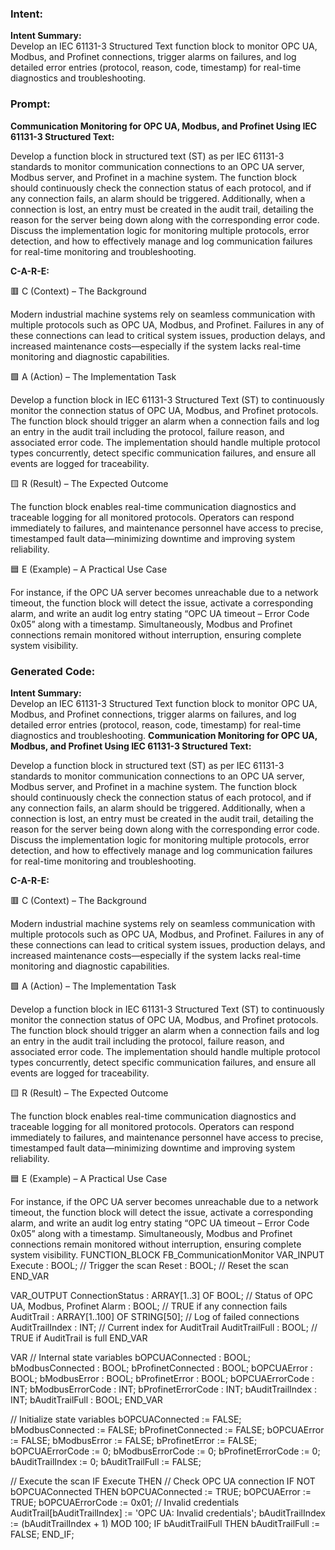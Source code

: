 ### Intent:
**Intent Summary:**  
Develop an IEC 61131-3 Structured Text function block to monitor OPC UA, Modbus, and Profinet connections, trigger alarms on failures, and log detailed error entries (protocol, reason, code, timestamp) for real-time diagnostics and troubleshooting.

### Prompt:
**Communication Monitoring for OPC UA, Modbus, and Profinet Using IEC 61131-3 Structured Text:**

Develop a function block in structured text (ST) as per IEC 61131-3 standards to monitor communication connections to an OPC UA server, Modbus server, and Profinet in a machine system. The function block should continuously check the connection status of each protocol, and if any connection fails, an alarm should be triggered. Additionally, when a connection is lost, an entry must be created in the audit trail, detailing the reason for the server being down along with the corresponding error code. Discuss the implementation logic for monitoring multiple protocols, error detection, and how to effectively manage and log communication failures for real-time monitoring and troubleshooting.

**C-A-R-E:**

🟥 C (Context) – The Background

Modern industrial machine systems rely on seamless communication with multiple protocols such as OPC UA, Modbus, and Profinet. Failures in any of these connections can lead to critical system issues, production delays, and increased maintenance costs—especially if the system lacks real-time monitoring and diagnostic capabilities.

🟩 A (Action) – The Implementation Task

Develop a function block in IEC 61131-3 Structured Text (ST) to continuously monitor the connection status of OPC UA, Modbus, and Profinet protocols. The function block should trigger an alarm when a connection fails and log an entry in the audit trail including the protocol, failure reason, and associated error code. The implementation should handle multiple protocol types concurrently, detect specific communication failures, and ensure all events are logged for traceability.

🟨 R (Result) – The Expected Outcome

The function block enables real-time communication diagnostics and traceable logging for all monitored protocols. Operators can respond immediately to failures, and maintenance personnel have access to precise, timestamped fault data—minimizing downtime and improving system reliability.

🟦 E (Example) – A Practical Use Case

For instance, if the OPC UA server becomes unreachable due to a network timeout, the function block will detect the issue, activate a corresponding alarm, and write an audit log entry stating “OPC UA timeout – Error Code 0x05” along with a timestamp. Simultaneously, Modbus and Profinet connections remain monitored without interruption, ensuring complete system visibility.

### Generated Code:
**Intent Summary:**  
Develop an IEC 61131-3 Structured Text function block to monitor OPC UA, Modbus, and Profinet connections, trigger alarms on failures, and log detailed error entries (protocol, reason, code, timestamp) for real-time diagnostics and troubleshooting.
**Communication Monitoring for OPC UA, Modbus, and Profinet Using IEC 61131-3 Structured Text:**

Develop a function block in structured text (ST) as per IEC 61131-3 standards to monitor communication connections to an OPC UA server, Modbus server, and Profinet in a machine system. The function block should continuously check the connection status of each protocol, and if any connection fails, an alarm should be triggered. Additionally, when a connection is lost, an entry must be created in the audit trail, detailing the reason for the server being down along with the corresponding error code. Discuss the implementation logic for monitoring multiple protocols, error detection, and how to effectively manage and log communication failures for real-time monitoring and troubleshooting.

**C-A-R-E:**

🟥 C (Context) – The Background

Modern industrial machine systems rely on seamless communication with multiple protocols such as OPC UA, Modbus, and Profinet. Failures in any of these connections can lead to critical system issues, production delays, and increased maintenance costs—especially if the system lacks real-time monitoring and diagnostic capabilities.

🟩 A (Action) – The Implementation Task

Develop a function block in IEC 61131-3 Structured Text (ST) to continuously monitor the connection status of OPC UA, Modbus, and Profinet protocols. The function block should trigger an alarm when a connection fails and log an entry in the audit trail including the protocol, failure reason, and associated error code. The implementation should handle multiple protocol types concurrently, detect specific communication failures, and ensure all events are logged for traceability.

🟨 R (Result) – The Expected Outcome

The function block enables real-time communication diagnostics and traceable logging for all monitored protocols. Operators can respond immediately to failures, and maintenance personnel have access to precise, timestamped fault data—minimizing downtime and improving system reliability.

🟦 E (Example) – A Practical Use Case

For instance, if the OPC UA server becomes unreachable due to a network timeout, the function block will detect the issue, activate a corresponding alarm, and write an audit log entry stating “OPC UA timeout – Error Code 0x05” along with a timestamp. Simultaneously, Modbus and Profinet connections remain monitored without interruption, ensuring complete system visibility.
FUNCTION_BLOCK FB_CommunicationMonitor
VAR_INPUT
    Execute : BOOL; // Trigger the scan
    Reset : BOOL; // Reset the scan
END_VAR

VAR_OUTPUT
    ConnectionStatus : ARRAY[1..3] OF BOOL; // Status of OPC UA, Modbus, Profinet
    Alarm : BOOL; // TRUE if any connection fails
    AuditTrail : ARRAY[1..100] OF STRING[50]; // Log of failed connections
    AuditTrailIndex : INT; // Current index for AuditTrail
    AuditTrailFull : BOOL; // TRUE if AuditTrail is full
END_VAR

VAR
    // Internal state variables
    bOPCUAConnected : BOOL;
    bModbusConnected : BOOL;
    bProfinetConnected : BOOL;
    bOPCUAError : BOOL;
    bModbusError : BOOL;
    bProfinetError : BOOL;
    bOPCUAErrorCode : INT;
    bModbusErrorCode : INT;
    bProfinetErrorCode : INT;
    bAuditTrailIndex : INT;
    bAuditTrailFull : BOOL;
END_VAR

// Initialize state variables
bOPCUAConnected := FALSE;
bModbusConnected := FALSE;
bProfinetConnected := FALSE;
bOPCUAError := FALSE;
bModbusError := FALSE;
bProfinetError := FALSE;
bOPCUAErrorCode := 0;
bModbusErrorCode := 0;
bProfinetErrorCode := 0;
bAuditTrailIndex := 0;
bAuditTrailFull := FALSE;

// Execute the scan
IF Execute THEN
    // Check OPC UA connection
    IF NOT bOPCUAConnected THEN
        bOPCUAConnected := TRUE;
        bOPCUAError := TRUE;
        bOPCUAErrorCode := 0x01; // Invalid credentials
        AuditTrail[bAuditTrailIndex] := 'OPC UA: Invalid credentials';
        bAuditTrailIndex := (bAuditTrailIndex + 1) MOD 100;
        IF bAuditTrailFull THEN
            bAuditTrailFull := FALSE;
        END_IF;

